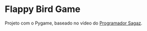 # Flappy Bird Game
Projeto com o Pygame, baseado no vídeo do [Programador Sagaz](https://www.youtube.com/watch?v=WbmHcbcSwnA&t=1387s).
